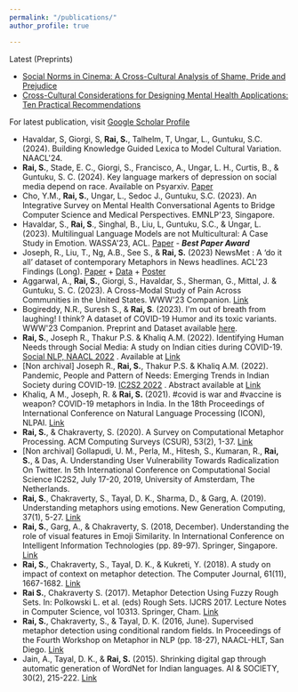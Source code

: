 ```yaml
---
permalink: "/publications/"
author_profile: true

---
```


Latest (Preprints)

* <a href = "https://arxiv.org/abs/2402.11333"> Social Norms in Cinema: A Cross-Cultural Analysis of Shame, Pride and Prejudice </a>
* <a href = "https://osf.io/s4ed6/?view_only=60e283ff40034b22a13385edbfd07cf6"> Cross-Cultural Considerations for Designing Mental Health Applications: Ten Practical Recommendations </a>

For latest publication, visit [Google Scholar Profile](https://scholar.google.com/citations?hl=en&user=C-gi0v8AAAAJ&view_op=list_works&sortby=pubdate)


* Havaldar, S, Giorgi, S, **Rai, S.**, Talhelm, T, Ungar, L., Guntuku, S.C. (2024). Building Knowledge Guided Lexica to Model Cultural Variation. NAACL'24.
* **Rai, S.**, Stade, E. C., Giorgi, S., Francisco, A., Ungar, L. H., Curtis, B., & Guntuku, S. C. (2024). Key language markers of depression on social media depend on race.  Available on Psyarxiv. <a href = "https://www.pnas.org/doi/10.1073/pnas.2319837121"> Paper</a>
* Cho, Y.M., **Rai, S.**, Ungar, L., Sedoc J., Guntuku, S.C. (2023). An Integrative Survey on Mental Health Conversational Agents to Bridge Computer Science and Medical Perspectives. EMNLP'23, Singapore. 
* Havaldar, S., **Rai, S**.,  Singhal, B., Liu, L, Guntuku, S.C., & Ungar, L. (2023). Multilingual Language Models are not Multicultural: A Case Study in Emotion.  WASSA'23, ACL.   <a href = "https://aclanthology.org/2023.wassa-1.19/"> Paper</a> - ***Best Paper Award***
* Joseph, R., Liu, T., Ng, A.B., See S., & **Rai, S.** (2023) NewsMet : A ‘do it all’ dataset of contemporary Metaphors in News headlines.  ACL'23 Findings (Long). <a href = "https://aclanthology.org/2023.findings-acl.641/"> Paper</a> + <a href = "https://github.com/AxleBlaze3/NewsMet_Metaphor_Dataset"> Data</a> +  <a href="{{ site.baseurl }}/_pages/newsmet_poster/" target="_blank" > Poster</a> 
* Aggarwal, A., **Rai, S.**, Giorgi, S., Havaldar, S., Sherman, G., Mittal, J. & Guntuku, S. C. (2023). A Cross-Modal Study of Pain Across Communities in the United States.  WWW'23 Companion. [Link](https://doi.org/10.1145/3543873.3587642)
*  Bogireddy, N.R., Suresh S., & **Rai, S**. (2023). I'm out of breath from laughing! I think?  A dataset of COVID-19 Humor and its toxic variants. WWW'23 Companion. Preprint and Dataset available  <a href="https://github.com/smritae01/Covid19_Humor" target="_blank">here</a>. 
*  **Rai, S.**, Joseph R., Thakur P.S. & Khaliq A.M. (2022). Identifying Human Needs through Social Media: A study on Indian cities during COVID-19. <a href="https://sites.google.com/view/socialnlp2022/" target="_blank">Social NLP,  NAACL 2022</a> . Available at <a href="https://aclanthology.org/2022.socialnlp-1.6/" target="_blank">Link</a> 
*  [Non archival] Joseph R., **Rai, S.**,  Thakur P.S. & Khaliq A.M. (2022). Pandemic, People and Pattern of Needs: Emerging Trends in Indian Society during COVID-19.  <a href="https://boothuchicagocaai.wixsite.com/website-2" target="_blank">IC2S2 2022</a> . Abstract available at <a href="https://www.researchgate.net/publication/360726177_Pandemic_People_and_Pattern_of_Needs_Emerging_Trends_in_Indian_Society_during_COVID-19" target="_blank">Link</a> 
* Khaliq, A M., Joseph, R. & **Rai, S.** (2021). #covid is war and #vaccine is weapon? COVID-19 metaphors in India. In the 18th Proceedings of International Conference on Natural Language Processing (ICON), NLPAI.  <a href="https://aclanthology.org/2021.icon-main.52/" target="_blank">Link</a> 
* **Rai, S.**, & Chakraverty, S. (2020). A Survey on Computational Metaphor Processing. ACM Computing Surveys (CSUR), 53(2), 1-37. <a href="https://doi.org/10.1145/3373265" target="_blank">Link</a>
* [Non archival] Gollapudi, U. M., Perla, M., Hitesh, S., Kumaran, R., **Rai, S.**, & Das, A. Understanding User Vulnerability Towards Radicalization On Twitter. In 5th International Conference on Computational Social Science IC2S2, July 17-20, 2019, University of Amsterdam, The Netherlands. 
* **Rai, S.**, Chakraverty, S., Tayal, D. K., Sharma, D., & Garg, A. (2019). Understanding metaphors using emotions. New Generation Computing, 37(1), 5-27.  <a href="http://doi.org/10.1007/s00354-018-0045-3" target="_blank">Link</a>
* **Rai, S.**, Garg, A., & Chakraverty, S. (2018, December). Understanding the role of visual features in Emoji Similarity. In International Conference on Intelligent Information Technologies (pp. 89-97). Springer, Singapore.  <a href="http://doi.org/10.1007/978-981-13-3582-2_7" target="_blank">Link</a>
* **Rai, S.**, Chakraverty, S., Tayal, D. K., & Kukreti, Y. (2018). A study on impact of context on metaphor detection. The Computer Journal, 61(11), 1667-1682.  <a href="https://doi.org/10.1093/comjnl/bxy032" target="_blank">Link</a>
* **Rai S.**, Chakraverty S. (2017). Metaphor Detection Using Fuzzy Rough Sets. In: Polkowski L. et al. (eds) Rough Sets. IJCRS 2017. Lecture Notes in Computer Science, vol 10313. Springer, Cham.  <a href="https://doi.org/10.1007/978-3-319-60837-2_23" target="_blank">Link</a>
* **Rai, S.**, Chakraverty, S., & Tayal, D. K. (2016, June). Supervised metaphor detection using conditional random fields. In Proceedings of the Fourth Workshop on Metaphor in NLP (pp. 18-27), NAACL-HLT, San Diego.  <a href="https://www.aclweb.org/anthology/W16-1103.pdf" target="_blank">Link</a>
* Jain, A., Tayal, D. K., & **Rai, S.** (2015). Shrinking digital gap through automatic generation of WordNet for Indian languages. AI & SOCIETY, 30(2), 215-222.  <a href="https://doi.org/10.1007/s00146-014-0548-5" target="_blank">Link</a>
